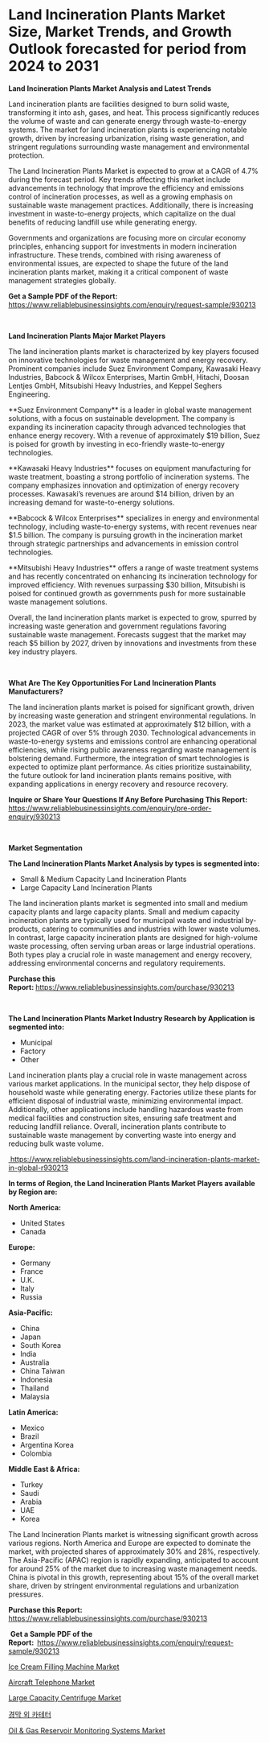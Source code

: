 <p><h1>Land Incineration Plants Market Size, Market Trends, and Growth Outlook forecasted for period from 2024 to 2031</h1></p><p><strong>Land Incineration Plants Market Analysis and Latest Trends</strong></p>
<p><p>Land incineration plants are facilities designed to burn solid waste, transforming it into ash, gases, and heat. This process significantly reduces the volume of waste and can generate energy through waste-to-energy systems. The market for land incineration plants is experiencing notable growth, driven by increasing urbanization, rising waste generation, and stringent regulations surrounding waste management and environmental protection.</p><p>The Land Incineration Plants Market is expected to grow at a CAGR of 4.7% during the forecast period. Key trends affecting this market include advancements in technology that improve the efficiency and emissions control of incineration processes, as well as a growing emphasis on sustainable waste management practices. Additionally, there is increasing investment in waste-to-energy projects, which capitalize on the dual benefits of reducing landfill use while generating energy. </p><p>Governments and organizations are focusing more on circular economy principles, enhancing support for investments in modern incineration infrastructure. These trends, combined with rising awareness of environmental issues, are expected to shape the future of the land incineration plants market, making it a critical component of waste management strategies globally.</p></p>
<p><strong>Get a Sample PDF of the Report:&nbsp;</strong> <a href="https://www.reliablebusinessinsights.com/enquiry/request-sample/930213">https://www.reliablebusinessinsights.com/enquiry/request-sample/930213</a></p>
<p>&nbsp;</p>
<p><strong>Land Incineration Plants Major Market Players</strong></p>
<p><p>The land incineration plants market is characterized by key players focused on innovative technologies for waste management and energy recovery. Prominent companies include Suez Environment Company, Kawasaki Heavy Industries, Babcock & Wilcox Enterprises, Martin GmbH, Hitachi, Doosan Lentjes GmbH, Mitsubishi Heavy Industries, and Keppel Seghers Engineering.</p><p>**Suez Environment Company** is a leader in global waste management solutions, with a focus on sustainable development. The company is expanding its incineration capacity through advanced technologies that enhance energy recovery. With a revenue of approximately $19 billion, Suez is poised for growth by investing in eco-friendly waste-to-energy technologies.</p><p>**Kawasaki Heavy Industries** focuses on equipment manufacturing for waste treatment, boasting a strong portfolio of incineration systems. The company emphasizes innovation and optimization of energy recovery processes. Kawasaki’s revenues are around $14 billion, driven by an increasing demand for waste-to-energy solutions.</p><p>**Babcock & Wilcox Enterprises** specializes in energy and environmental technology, including waste-to-energy systems, with recent revenues near $1.5 billion. The company is pursuing growth in the incineration market through strategic partnerships and advancements in emission control technologies.</p><p>**Mitsubishi Heavy Industries** offers a range of waste treatment systems and has recently concentrated on enhancing its incineration technology for improved efficiency. With revenues surpassing $30 billion, Mitsubishi is poised for continued growth as governments push for more sustainable waste management solutions.</p><p>Overall, the land incineration plants market is expected to grow, spurred by increasing waste generation and government regulations favoring sustainable waste management. Forecasts suggest that the market may reach $5 billion by 2027, driven by innovations and investments from these key industry players.</p></p>
<p>&nbsp;</p>
<p><strong>What Are The Key Opportunities For Land Incineration Plants Manufacturers?</strong></p>
<p><p>The land incineration plants market is poised for significant growth, driven by increasing waste generation and stringent environmental regulations. In 2023, the market value was estimated at approximately $12 billion, with a projected CAGR of over 5% through 2030. Technological advancements in waste-to-energy systems and emissions control are enhancing operational efficiencies, while rising public awareness regarding waste management is bolstering demand. Furthermore, the integration of smart technologies is expected to optimize plant performance. As cities prioritize sustainability, the future outlook for land incineration plants remains positive, with expanding applications in energy recovery and resource recovery.</p></p>
<p><strong>Inquire or Share Your Questions If Any Before Purchasing This Report:</strong> <a href="https://www.reliablebusinessinsights.com/enquiry/pre-order-enquiry/930213">https://www.reliablebusinessinsights.com/enquiry/pre-order-enquiry/930213</a></p>
<p>&nbsp;</p>
<p><strong>Market Segmentation</strong></p>
<p><strong>The Land Incineration Plants Market Analysis by types is segmented into:</strong></p>
<p><ul><li>Small & Medium Capacity Land Incineration Plants</li><li>Large Capacity Land Incineration Plants</li></ul></p>
<p><p>The land incineration plants market is segmented into small and medium capacity plants and large capacity plants. Small and medium capacity incineration plants are typically used for municipal waste and industrial by-products, catering to communities and industries with lower waste volumes. In contrast, large capacity incineration plants are designed for high-volume waste processing, often serving urban areas or large industrial operations. Both types play a crucial role in waste management and energy recovery, addressing environmental concerns and regulatory requirements.</p></p>
<p><strong>Purchase this Report:&nbsp;</strong><a href="https://www.reliablebusinessinsights.com/purchase/930213">https://www.reliablebusinessinsights.com/purchase/930213</a></p>
<p>&nbsp;</p>
<p><strong>The Land Incineration Plants Market Industry Research by Application is segmented into:</strong></p>
<p><ul><li>Municipal</li><li>Factory</li><li>Other</li></ul></p>
<p><p>Land incineration plants play a crucial role in waste management across various market applications. In the municipal sector, they help dispose of household waste while generating energy. Factories utilize these plants for efficient disposal of industrial waste, minimizing environmental impact. Additionally, other applications include handling hazardous waste from medical facilities and construction sites, ensuring safe treatment and reducing landfill reliance. Overall, incineration plants contribute to sustainable waste management by converting waste into energy and reducing bulk waste volume.</p></p>
<p><a href="https://www.reliablebusinessinsights.com/land-incineration-plants-market-in-global-r930213">&nbsp;https://www.reliablebusinessinsights.com/land-incineration-plants-market-in-global-r930213</a></p>
<p><strong>In terms of Region, the Land Incineration Plants Market Players available by Region are:</strong></p>
<p>
    <p> <strong> North America: </strong>
        <ul>
            <li>United States</li>
            <li>Canada</li>
        </ul>
        </p> 
    <p> <strong> Europe: </strong>
        <ul>
            <li>Germany</li>
            <li>France</li>
            <li>U.K.</li>
            <li>Italy</li>
            <li>Russia</li>
        </ul>
        </p> 
    <p> <strong> Asia-Pacific: </strong>
        <ul>
            <li>China</li>
            <li>Japan</li>
            <li>South Korea</li>
            <li>India</li>
            <li>Australia</li>
            <li>China Taiwan</li>
            <li>Indonesia</li>
            <li>Thailand</li>
            <li>Malaysia</li>
        </ul>
        </p> 
    <p> <strong> Latin America: </strong>
        <ul>
            <li>Mexico</li>
            <li>Brazil</li>
            <li>Argentina Korea</li>
            <li>Colombia</li>
        </ul>
        </p> 
    <p> <strong> Middle East & Africa: </strong>
        <ul>
            <li>Turkey</li>
            <li>Saudi</li>
            <li>Arabia</li>
            <li>UAE</li>
            <li>Korea</li>
        </ul>
    </p>
    </p>
<p><p>The Land Incineration Plants market is witnessing significant growth across various regions. North America and Europe are expected to dominate the market, with projected shares of approximately 30% and 28%, respectively. The Asia-Pacific (APAC) region is rapidly expanding, anticipated to account for around 25% of the market due to increasing waste management needs. China is pivotal in this growth, representing about 15% of the overall market share, driven by stringent environmental regulations and urbanization pressures.</p></p>
<p><strong>Purchase this Report: </strong><a href="https://www.reliablebusinessinsights.com/purchase/930213">https://www.reliablebusinessinsights.com/purchase/930213</a></p>
<p>&nbsp;<strong>Get a Sample PDF of the Report:&nbsp;&nbsp;</strong><a href="https://www.reliablebusinessinsights.com/enquiry/request-sample/930213">https://www.reliablebusinessinsights.com/enquiry/request-sample/930213</a></p>
<p><strong></strong></p>
<p><p><a href="https://medium.com/@raymiu201/ice-cream-filling-machine-market-industry-trends-and-forecast-for-period-from-2024-to-2031-b8e1ec92bae7">Ice Cream Filling Machine Market</a></p><p><a href="https://www.linkedin.com/pulse/future-trends-global-aircraft-telephone-market-insights-z4bbe?trackingId=ZX8RBlUpQ8yMAV1IZeyTFA%3D%3D">Aircraft Telephone Market</a></p><p><a href="https://medium.com/@raymiu201/the-global-large-capacity-centrifuge-market-is-expected-to-witness-a-compound-annual-growth-rate-dfb8172837a2">Large Capacity Centrifuge Market</a></p><p><a href="https://medium.com/@stephpinkney/%EC%84%B8%EA%B3%84-epidural-catheter-market-%EC%9D%80-2024%EC%97%90%EC%84%9C-2031%EB%A1%9C-%EC%97%B0%ED%8F%89%EA%B7%A0-%EC%A6%9D%EA%B0%80%EC%9C%A8%EC%9D%84-%EB%B3%B4%EC%9D%BC-%EA%B2%83%EC%9C%BC%EB%A1%9C-%EC%98%88%EC%83%81%EB%90%A9%EB%8B%88%EB%8B%A4-83afe4c30678">경막 외 카테터</a></p><p><a href="https://github.com/jeffreybishop26/Market-Research-Report-List-1/blob/main/oil-gas-reservoir-monitoring-systems-market.md">Oil & Gas Reservoir Monitoring Systems Market</a></p></p>